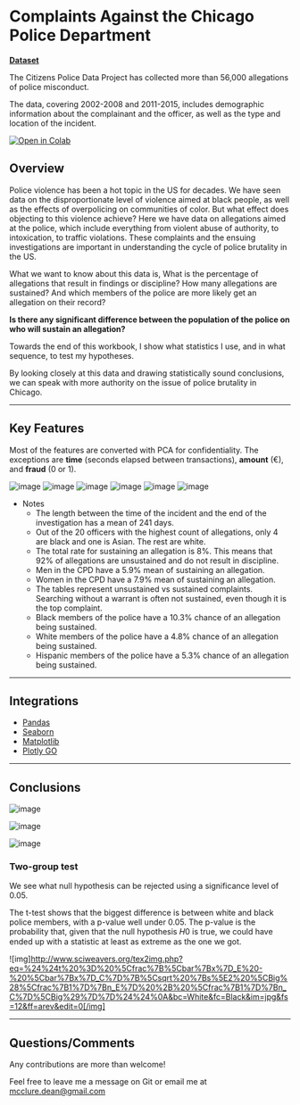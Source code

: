 
# Complaints Against the Chicago Police Department

[**Dataset**](http://how.cpdp.works/en/articles/1889786-where-does-the-data-come-from-who-is-doing-this-and-why)

The Citizens Police Data Project has collected more than 56,000 allegations of police misconduct.

The data, covering 2002-2008 and 2011-2015, includes demographic information about the complainant and the officer, as well as the type and location of the incident.

[![Open in Colab](https://colab.research.google.com/assets/colab-badge.svg)](https://drive.google.com/file/d/17x94gvbIL6oyJDeYV49Q_678nRrCdPH7/view?usp=sharing)

## Overview

Police violence has been a hot topic in the US for decades. We have seen data on the disproportionate level of violence aimed at black people, as well as the effects of overpolicing on communities of color. But what effect does objecting to this violence achieve? Here we have data on allegations aimed at the police, which include everything from violent abuse of authority, to intoxication, to traffic violations. These complaints and the ensuing investigations are important in understanding the cycle of police brutality in the US.

What we want to know about this data is, What is the percentage of allegations that result in findings or discipline? How many allegations are sustained? And which members of the police are more likely get an allegation on their record?

__Is there any significant difference between the population of the police on who will sustain an allegation?__

Towards the end of this workbook, I show what statistics I use, and in what sequence, to test my hypotheses.

By looking closely at this data and drawing statistically sound conclusions, we can speak with more authority on the issue of police brutality in Chicago.

----

## Key Features

Most of the features are converted with PCA for confidentiality. The exceptions are **time** (seconds elapsed between transactions), **amount** (€), and **fraud** (0 or 1). 

![image](https://storage.googleapis.com/earth_data_247/races.png)
![image](https://storage.googleapis.com/earth_data_247/male-female.png)
![image](https://storage.googleapis.com/earth_data_247/breakdown-sustained-uns.png)
![image](https://storage.googleapis.com/earth_data_247/age-unsustained.png)
![image](https://storage.googleapis.com/earth_data_247/sustained-allegations.png)
![image](https://storage.googleapis.com/earth_data_247/unsustained-allegations.png)

- Notes
	* The length between the time of the incident and the end of the investigation has a mean of 241 days.
	* Out of the 20 officers with the highest count of allegations, only 4 are black and one is Asian. The rest are white.
	* The total rate for sustaining an allegation is 8%. This means that 92% of allegations are unsustained and do not result in discipline.
	* Men in the CPD have a 5.9% mean of sustaining an allegation.
	* Women in the CPD have a 7.9% mean of sustaining an allegation.
	* The tables represent unsustained vs sustained complaints. Searching without a warrant is often not sustained, even though it is the top complaint.
	* Black members of the police have a 10.3% chance of an allegation being sustained.
	* White members of the police have a 4.8% chance of an allegation being sustained.
	* Hispanic members of the police have a 5.3% chance of an allegation being sustained.

----

## Integrations

* [Pandas](https://pandas.pydata.org/pandas-docs/stable/)
* [Seaborn](https://seaborn.pydata.org/)
* [Matplotlib](https://matplotlib.org/stable/index.html)
* [Plotly GO](https://plotly.github.io/plotly.py-docs/plotly.graph_objects.html#graph-objects)

----

## Conclusions

![image](https://storage.googleapis.com/earth_data_247/hispanic-black.png)

![image](https://storage.googleapis.com/earth_data_247/white-black.png)

![image](https://storage.googleapis.com/earth_data_247/white-hispanic.png)



### Two-group test

We see what null hypothesis can be rejected using a significance level of 0.05.

The t-test shows that the biggest difference is between white and black police members, with a p-value well under 0.05. The p-value is the probability that, given that the null hypothesis  𝐻0  is true, we could have ended up with a statistic at least as extreme as the one we got.

![img]http://www.sciweavers.org/tex2img.php?eq=%24%24t%20%3D%20%5Cfrac%7B%5Cbar%7Bx%7D_E%20-%20%5Cbar%7Bx%7D_C%7D%7B%5Csqrt%20%7Bs%5E2%20%5CBig%28%5Cfrac%7B1%7D%7Bn_E%7D%20%2B%20%5Cfrac%7B1%7D%7Bn_C%7D%5CBig%29%7D%7D%24%24%0A&bc=White&fc=Black&im=jpg&fs=12&ff=arev&edit=0[/img]


----

## Questions/Comments

Any contributions are more than welcome!

Feel free to leave me a message on Git or email me at mcclure.dean@gmail.com
